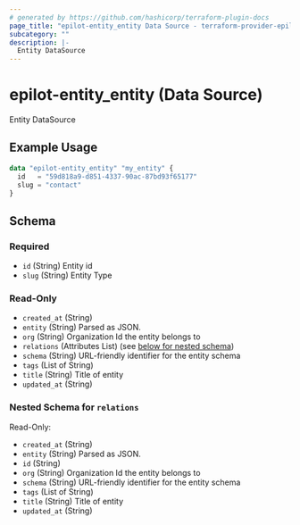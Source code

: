 ```yaml
---
# generated by https://github.com/hashicorp/terraform-plugin-docs
page_title: "epilot-entity_entity Data Source - terraform-provider-epilot-entity"
subcategory: ""
description: |-
  Entity DataSource
---
```


# epilot-entity_entity (Data Source)

Entity DataSource

## Example Usage

```terraform
data "epilot-entity_entity" "my_entity" {
  id   = "59d818a9-d851-4337-90ac-87bd93f65177"
  slug = "contact"
}
```

<!-- schema generated by tfplugindocs -->
## Schema

### Required

- `id` (String) Entity id
- `slug` (String) Entity Type

### Read-Only

- `created_at` (String)
- `entity` (String) Parsed as JSON.
- `org` (String) Organization Id the entity belongs to
- `relations` (Attributes List) (see [below for nested schema](#nestedatt--relations))
- `schema` (String) URL-friendly identifier for the entity schema
- `tags` (List of String)
- `title` (String) Title of entity
- `updated_at` (String)

<a id="nestedatt--relations"></a>
### Nested Schema for `relations`

Read-Only:

- `created_at` (String)
- `entity` (String) Parsed as JSON.
- `id` (String)
- `org` (String) Organization Id the entity belongs to
- `schema` (String) URL-friendly identifier for the entity schema
- `tags` (List of String)
- `title` (String) Title of entity
- `updated_at` (String)


